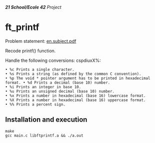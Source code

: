 _**21 School/Ecole 42** Project_

# ft_printf

Problem statement: [en.subject.pdf](https://github.com/mkoch21/ft_printf/blob/main/en.subject.pdf)

Recode printf() function.

Handle the following conversions: cspdiuxX%:

```
• %c Prints a single character.
• %s Prints a string (as defined by the common C convention).
• %p The void * pointer argument has to be printed in hexadecimal format. • %d Prints a decimal (base 10) number.
• %i Prints an integer in base 10.
• %u Prints an unsigned decimal (base 10) number.
• %x Prints a number in hexadecimal (base 16) lowercase format.
• %X Prints a number in hexadecimal (base 16) uppercase format.
• %% Prints a percent sign.
```


## Installation and execution
```
make
gcc main.c libftprintf.a && ./a.out
```

